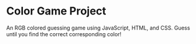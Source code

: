 # Color Game Project

An RGB colored guessing game using JavaScript, HTML, and CSS. 
Guess until you find the correct corresponding color!

